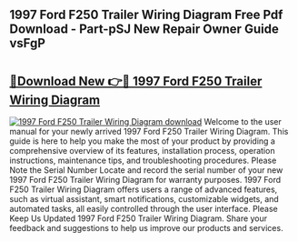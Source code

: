 ## 1997 Ford F250 Trailer Wiring Diagram Free Pdf Download - Part-pSJ New Repair Owner Guide vsFgP

# <h2><a href="http://dfksxe.blite.top/?on=1997+Ford+F250+Trailer+Wiring+Diagram">🔗Download New 👉🔴 1997 Ford F250 Trailer Wiring Diagram</a></h2>

[![1997 Ford F250 Trailer Wiring Diagram download](https://i.imgur.com/lujVjoI.png)](http://dfksxe.blite.top/?on=1997+Ford+F250+Trailer+Wiring+Diagram)
Welcome to the user manual for your newly arrived 1997 Ford F250 Trailer Wiring Diagram. This guide is here to help you make the most of your product by providing a comprehensive overview of its features, installation process, operation instructions, maintenance tips, and troubleshooting procedures. Please Note the Serial Number Locate and record the serial number of your new 1997 Ford F250 Trailer Wiring Diagram for warranty purposes. 1997 Ford F250 Trailer Wiring Diagram offers users a range of advanced features, such as virtual assistant, smart notifications, customizable widgets, and automated tasks, all easily controlled through the user interface. Please Keep Us Updated 1997 Ford F250 Trailer Wiring Diagram. Share your feedback and suggestions to help us improve our products and services.
